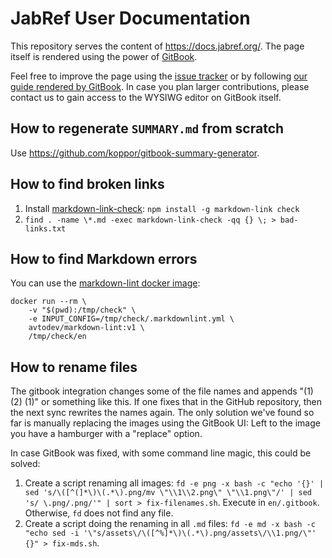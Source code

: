 # JabRef User Documentation

This repository serves the content of <https://docs.jabref.org/>.
The page itself is rendered using the power of [GitBook](https://www.gitbook.com/).

Feel free to improve the page using the [issue tracker](https://github.com/JabRef/user-documentation/issues) or by following [our guide rendered by GitBook](https://docs.jabref.org/faq/faqcontributing#i-would-like-to-improve-the-help-page-what-are-the-steps).
In case you plan larger contributions, please contact us to gain access to the WYSIWG editor on GitBook itself.

## How to regenerate `SUMMARY.md` from scratch

Use <https://github.com/koppor/gitbook-summary-generator>.

## How to find broken links

1. Install [markdown-link-check](https://github.com/tcort/markdown-link-check): `npm install -g markdown-link check`
2. `find . -name \*.md -exec markdown-link-check -qq {} \; > bad-links.txt`

## How to find Markdown errors

You can use the [markdown-lint docker image](https://github.com/marketplace/actions/markdown-linting-action):

```terminal
docker run --rm \
    -v "$(pwd):/tmp/check" \
    -e INPUT_CONFIG=/tmp/check/.markdownlint.yml \
    avtodev/markdown-lint:v1 \
    /tmp/check/en
```

## How to rename files

The gitbook integration changes some of the file names and appends "(1) (2) (1)" or something like this.
If one fixes that in the GitHub repository, then the next sync rewrites the names again.
The only solution we've found so far is manually replacing the images using the GitBook UI:
Left to the image you have a hamburger with a "replace" option.

In case GitBook was fixed, with some command line magic, this could be solved:

1. Create a script renaming all images: `fd -e png -x bash -c "echo '{}' | sed 's/\([^(]*\)\(.*\).png/mv \"\\1\\2.png\" \"\\1.png\"/' | sed 's/ \.png/.png/'" | sort > fix-filenames.sh`. Execute in `en/.gitbook`. Otherwise, `fd` does not find any file.
2. Create a script doing the renaming in all `.md` files: `fd -e md -x bash -c "echo sed -i '\"s/assets\/\([^%]*\)\(.*\).png/assets\/\\1.png/\"' {}" > fix-mds.sh`.
